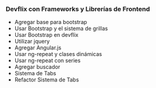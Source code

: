 ### Devflix con Frameworks y Librerías de Frontend

* Agregar base para bootstrap
* Usar Bootstrap y el sistema de grillas
* Usar Bootstrap en devflix
* Utilizar jquery
* Agregar Angular.js
* Usar ng-repeat y clases dinámicas
* Usar ng-repeat con series
* Agregar buscador
* Sistema de Tabs
* Refactor Sistema de Tabs